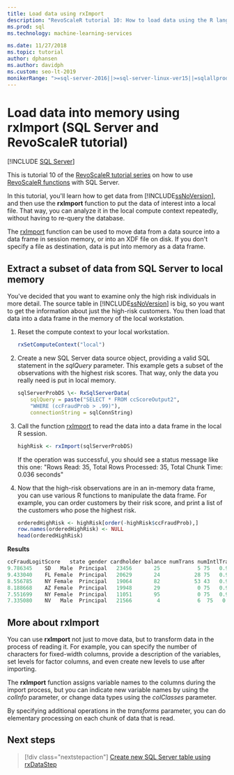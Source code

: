 ```yaml
---
title: Load data using rxImport
description: "RevoScaleR tutorial 10: How to load data using the R language on SQL Server."
ms.prod: sql
ms.technology: machine-learning-services

ms.date: 11/27/2018  
ms.topic: tutorial
author: dphansen
ms.author: davidph
ms.custom: seo-lt-2019
monikerRange: ">=sql-server-2016||>=sql-server-linux-ver15||=sqlallproducts-allversions"
---
```

# Load data into memory using rxImport (SQL Server and RevoScaleR tutorial)
 [!INCLUDE [SQL Server](../../includes/applies-to-version/sqlserver.md)]

This is tutorial 10 of the [RevoScaleR tutorial series](deepdive-data-science-deep-dive-using-the-revoscaler-packages.md) on how to use [RevoScaleR functions](https://docs.microsoft.com/machine-learning-server/r-reference/revoscaler/revoscaler) with SQL Server.

In this tutorial, you'll learn how to get data from [!INCLUDE[ssNoVersion](../../includes/ssnoversion-md.md)], and then use the **rxImport** function to put the data of interest into a local file. That way, you can analyze it in the local compute context repeatedly, without having to re-query the database.

The [rxImport](https://docs.microsoft.com/machine-learning-server/r-reference/revoscaler/rximport) function can be used to move data from a data source into a data frame in session memory, or into an XDF file on disk. If you don't specify a file as destination, data is put into memory as a data frame.

## Extract a subset of data from SQL Server to local memory

You've decided that you want to examine only the high risk individuals in more detail. The source table in [!INCLUDE[ssNoVersion](../../includes/ssnoversion-md.md)] is big, so you want to get the information about just the high-risk customers. You then load that data into a data frame in the memory of the local workstation.

1. Reset the compute context to your local workstation.

    ```R
    rxSetComputeContext("local")
    ```

2. Create a new SQL Server data source object, providing a valid SQL statement in the *sqlQuery* parameter. This example gets a subset of the observations with the highest risk scores. That way, only the data you really need is put in local memory.

    ```R
    sqlServerProbDS \<- RxSqlServerData(
        sqlQuery = paste("SELECT * FROM ccScoreOutput2",
        "WHERE (ccFraudProb > .99)"),
        connectionString = sqlConnString)
    ```

3. Call the function [rxImport](https://docs.microsoft.com/machine-learning-server/r-reference/revoscaler/rximport) to read the data into a data frame in the local R session.

    ```R
    highRisk <- rxImport(sqlServerProbDS)
    ```

    If the operation was successful, you should see a status message like this one: "Rows Read: 35, Total Rows Processed: 35, Total Chunk Time: 0.036 seconds"

4. Now that the high-risk observations are in an in-memory data frame, you can use various R functions to manipulate the data frame. For example, you can order customers by their risk score, and print a list of the customers who pose the highest risk.

    ```R
    orderedHighRisk <- highRisk[order(-highRisk$ccFraudProb),]
    row.names(orderedHighRisk) <- NULL
    head(orderedHighRisk)
    ```

**Results**

```R
ccFraudLogitScore   state gender cardholder balance numTrans numIntlTrans creditLine ccFraudProb1
9.786345    SD   Male  Principal   23456       25            5 75   0.99994382
9.433040    FL Female  Principal   20629       24           28 75   0.99992003
8.556785    NY Female  Principal   19064       82           53 43   0.99980784
8.188668    AZ Female  Principal   19948       29            0 75   0.99972235
7.551699    NY Female  Principal   11051       95            0 75   0.99947516
7.335080    NV   Male  Principal   21566        4            6  75   0.9993482
```

## More about rxImport

You can use **rxImport** not just to move data, but to transform data in the process of reading it. For example, you can specify the number of characters for fixed-width columns, provide a description of the variables, set levels for factor columns, and even create new levels to use after importing.

The **rxImport** function assigns variable names to the columns during the import process, but you can indicate new variable names by using the *colInfo* parameter, or change data types using the *colClasses* parameter.

By specifying additional operations in the *transforms* parameter, you can do elementary processing on each chunk of data that is read.

## Next steps

> [!div class="nextstepaction"]
> [Create new SQL Server table using rxDataStep](../../machine-learning/tutorials/deepdive-move-data-between-sql-server-and-xdf-file.md)